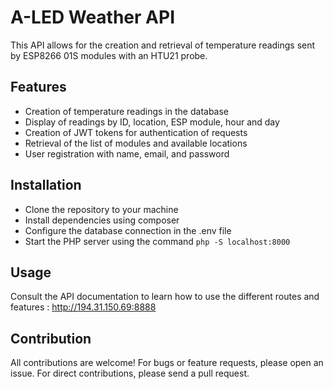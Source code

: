 # A-LED Weather API

This API allows for the creation and retrieval of temperature readings sent by ESP8266 01S modules with an HTU21 probe.

## Features

- Creation of temperature readings in the database
- Display of readings by ID, location, ESP module, hour and day
- Creation of JWT tokens for authentication of requests
- Retrieval of the list of modules and available locations
- User registration with name, email, and password

## Installation

- Clone the repository to your machine
- Install dependencies using composer
- Configure the database connection in the .env file
- Start the PHP server using the command `php -S localhost:8000`

## Usage

Consult the API documentation to learn how to use the different routes and features : http://194.31.150.69:8888

## Contribution

All contributions are welcome! For bugs or feature requests, please open an issue. For direct contributions, please send a pull request.